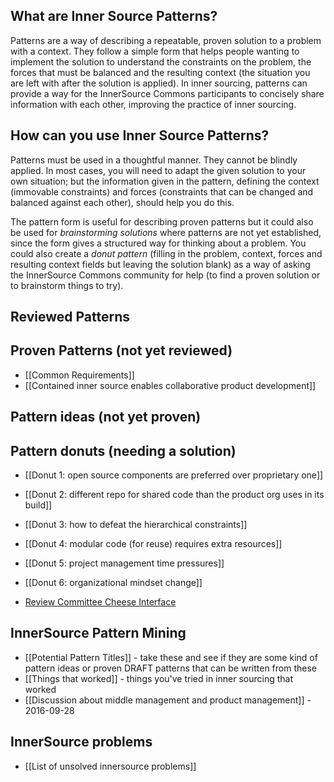 ## What are Inner Source Patterns?
Patterns are a way of describing a repeatable, proven solution to a problem with a context. They follow a simple form that helps people wanting to implement the solution to understand the constraints on the problem, the forces that must be balanced and the resulting context (the situation you are left with after the solution is applied). In inner sourcing, patterns can provide a way for the InnerSource Commons participants to concisely share information with each other, improving the practice of inner sourcing.

## How can you use Inner Source Patterns?
Patterns must be used in a thoughtful manner. They cannot be blindly applied. In most cases, you will need to adapt the given solution to your own situation; but the information given in the pattern, defining the context (immovable constraints) and forces (constraints that can be changed and balanced against each other), should help you do this.

The pattern form is useful for describing proven patterns but it could also be used for *brainstorming solutions* where patterns are not yet established, since the form gives a structured way for thinking about a problem. You could also create a *donut pattern* (filling in the problem, context, forces and resulting context fields but leaving the solution blank) as a way of asking the InnerSource Commons community for help (to find a proven solution or to brainstorm things to try). 

## Reviewed Patterns

## Proven Patterns (not yet reviewed)
* [[Common Requirements]]
* [[Contained inner source enables collaborative product development]]

## Pattern ideas (not yet proven)

## Pattern donuts (needing a solution)  
* [[Donut 1: open source components are preferred over proprietary one]]  

* [[Donut 2: different repo for shared code than the product org uses in its build]]

* [[Donut 3: how to defeat the hierarchical constraints]]  

* [[Donut 4: modular code (for reuse) requires extra resources]]  

* [[Donut 5: project management time pressures]]

* [[Donut 6: organizational mindset change]]  

* [Review Committee Cheese Interface](https://github.com/paypal/InnerSourceCommons/wiki/Review-Committee---Cheese-Interface)

## InnerSource Pattern Mining
* [[Potential Pattern Titles]] - take these and see if they are some kind of pattern ideas or proven DRAFT patterns that can be written from these
* [[Things that worked]] - things you've tried in inner sourcing that worked
* [[Discussion about middle management and product management]] - 2016-09-28

## InnerSource problems
* [[List of unsolved innersource problems]]